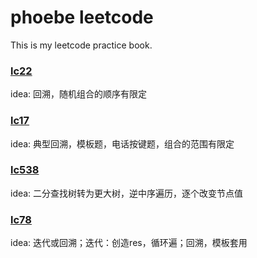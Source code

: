 # phoebe leetcode
This is my leetcode practice book.
### [lc22](src/lc22.py)
idea: 回溯，随机组合的顺序有限定

### [lc17](src/lc17.py) 
idea: 典型回溯，模板题，电话按键题，组合的范围有限定

### [lc538](src/lc538.py) 
idea: 二分查找树转为更大树，逆中序遍历，逐个改变节点值

### [lc78](src/lc78.py) 
idea: 迭代或回溯；迭代：创造res，循环遍；回溯，模板套用